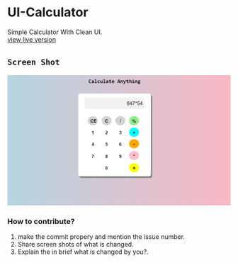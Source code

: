 # UI-Calculator
Simple Calculator With Clean UI.
<br>
<a href="https://code-recursion.github.io/UI-Calculator">view live version</a>
## `Screen Shot`
<img src="ScreenShot/C.JPG">

### How to contribute?
1) make the commit propery and mention the issue number.
2) Share screen shots of what is changed.
3) Explain the in brief what is changed by you?.

